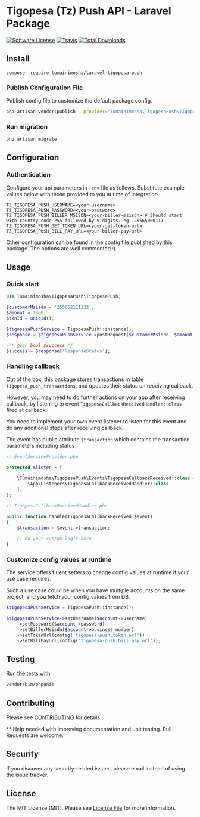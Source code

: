 # Tigopesa (Tz) Push API - Laravel Package

[![Software License](https://img.shields.io/badge/license-MIT-brightgreen.svg?style=flat-square)](LICENSE.md)
[![Travis](https://img.shields.io/travis/tumainimosha/laravel-tigopesa-push.svg?style=flat-square)]()
[![Total Downloads](https://img.shields.io/packagist/dt/tumainimosha/laravel-tigopesa-push.svg?style=flat-square)](https://packagist.org/packages/tumainimosha/laravel-tigopesa-push)

## Install
`composer require tumainimosha/laravel-tigopesa-push`

### Publish Configuration File

Publish config file to customize the default package config.

```bash
php artisan vendor:publish --provider="Tumainimosha\TigopesaPush\TigopesaPushServiceProvider" --tag="config"
```

### Run migration

```bash
php artisan migrate
```

## Configuration

### Authentication

Configure your api parameters in `.env` file as follows. Substitute example values below with those provided to you at time of integration.

```dotenv
TZ_TIGOPESA_PUSH_USERNAME=<your-username>
TZ_TIGOPESA_PUSH_PASSWORD=<your-password>
TZ_TIGOPESA_PUSH_BILLER_MSISDN=<your-biller-msisdn> # Should start with country code 255 followed by 9 digits. eg: 25565000111
TZ_TIGOPESA_PUSH_GET_TOKEN_URL=<your-get-token-url>
TZ_TIGOPESA_PUSH_BILL_PAY_URL=<your-biller-pay-url>
```

Other configuration can be found in the config file published by this package. The options are well commented :)

## Usage

### Quick start

```php
use Tumainimosha\TigopesaPush\TigopesaPush;

$customerMsisdn = '255652111222';
$amount = 1000;
$txnId = uniqid();

$tigopesaPushService = TigopesaPush::instance();
$response = $tigopesaPushService->postRequest($customerMsisdn, $amount, $txnId);

/** @var bool $success */
$success = $response['ResponseStatus'];
```

### Handling callback

Out of the box, this package stores transactions in table `tigopesa_push_transactions`, and updates their status on receiving callback.

However, you may need to do further actions on your app after receiving callback, by listening to event `TigopesaCallbackReceivedHandler::class` fired at callback.

You need to implement your own event listener to listen for this event and do any additional steps after receiving callback.

The event has public attribute `$transaction` which contains the transaction parameters including status

```php
// EventServiceProvider.php

protected $listen = [
    ...
    \Tumainimosha\TigopesaPush\Events\TigopesaCallbackReceived::class => [
        \App\Listeners\TigopesaCallbackReceivedHandler::class,
    ],
];

// TigopesaCallbackReceivedHandler.php

public function handle(TigopesaCallbackReceived $event)
{
    $transaction = $event->transaction;
    
    // do your custom logic here
}

```
### Customize config values at runtime

The service offers fluent setters to change config values at runtime if your use case requires.

Such a use case could be when you have multiple accounts on the same project, and you fetch your config values from DB.

```php
$tigopesaPushService = TigopesaPush::instance();

$tigopesaPushService->setUsername($account->username)
    ->setPassword($account->password)
    ->setBillerMsisdn($account->business_number)
    ->setTokenUrl(config('tigopesa-push.token_url'))
    ->setBillPayUrl(config('tigopesa-push.bill_pay_url'));
```
## Testing
Run the tests with:

``` bash
vendor/bin/phpunit
```

## Contributing
Please see [CONTRIBUTING](CONTRIBUTING.md) for details.

** Help needed with improving documentation and unit testing. Pull Requests are welcome.

## Security
If you discover any security-related issues, please email instead of using the issue tracker.

## License
The MIT License (MIT). Please see [License File](/LICENSE.md) for more information.
